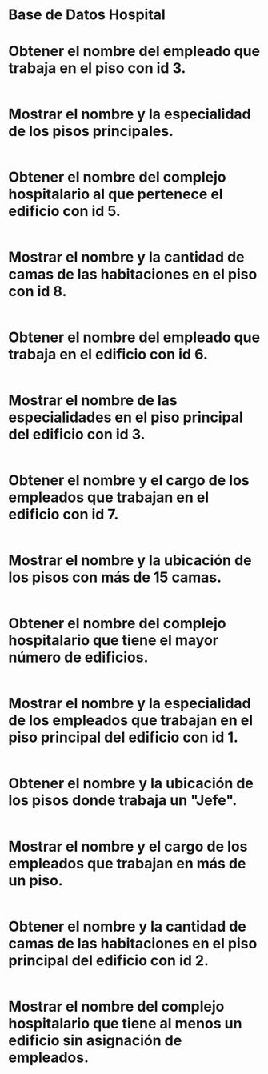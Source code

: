 # Base de Datos Hospital


# Obtener el nombre del empleado que trabaja en el piso con id 3.
```sql
```

# Mostrar el nombre y la especialidad de los pisos principales.
```sql
```

# Obtener el nombre del complejo hospitalario al que pertenece el edificio con id 5.
```sql
```

# Mostrar el nombre y la cantidad de camas de las habitaciones en el piso con id 8.
```sql
```

# Obtener el nombre del empleado que trabaja en el edificio con id 6.
```sql
```

# Mostrar el nombre de las especialidades en el piso principal del edificio con id 3.
```sql
```

# Obtener el nombre y el cargo de los empleados que trabajan en el edificio con id 7.
```sql
```

# Mostrar el nombre y la ubicación de los pisos con más de 15 camas.
```sql
```

# Obtener el nombre del complejo hospitalario que tiene el mayor número de edificios.
```sql
```

# Mostrar el nombre y la especialidad de los empleados que trabajan en el piso principal del edificio con id 1.
```sql
```

# Obtener el nombre y la ubicación de los pisos donde trabaja un "Jefe".
```sql
```

# Mostrar el nombre y el cargo de los empleados que trabajan en más de un piso.
```sql
```

# Obtener el nombre y la cantidad de camas de las habitaciones en el piso principal del edificio con id 2.
```sql
```

# Mostrar el nombre del complejo hospitalario que tiene al menos un edificio sin asignación de empleados.
```sql
```